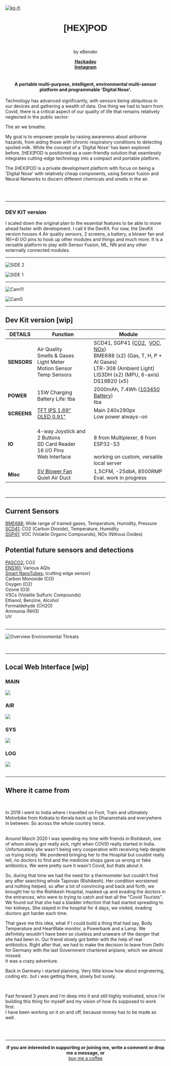   [![ko-fi](https://ko-fi.com/img/githubbutton_sm.svg)](https://ko-fi.com/R6R6UHSY5)

<h1 style="font-family:Helvetica;", align=center>[HEX]POD</h1><br>

<p align=center font-size=10px > by eBender <br>
  
  <p align=center><b><a href="https://hackaday.io/project/177083-h6x-pod">Hackaday</a> <br>
<a href="https://www.instagram.com/zen.diy/">Instagram</a><br>
<br>
<!-- <a href="https://discord.gg/3JU6GMgVZk">Discord</a> <br> -->
<!-- <a href="https://www.reddit.com/r/hex_pod/">Reddit</a> <br> -->
<!-- <a href="https://www.patreon.com/eBender">Patreon</a> <br><br> -->
<!-- <b>PCB production generously sponsored by <a href="https://www.pcbway.com">PCBway</a> -->
  </b></p>

<p>

<h4 align=center>A portable multi-purpose, intelligent, environmental multi-sensor platform and programmable 'Digital Nose'.</h4>

Technology has advanced significantly, with sensors being ubiquitous  in our devices and gathering a wealth of data. One thing we had to learn from Covid, there is a critical aspect of our quality of life that remains relatively neglected in the public sector:  <br>

The air we breathe. <br>

My goal is to empower people by raising awareness about airborne hazards, from aiding those with chronic respiratory conditions to detecting spoiled milk. While the concept of a 'Digital Nose' has been explored before, [HEX]POD is positioned as a user-friendly solution that seamlessly integrates cutting-edge technology into a compact and portable platform.

The [HEX]POD is a private development platform with focus on being a 'Digital Nose' with relatively cheap components, using Sensor fusion and Neural Networks to discern different chemicals and smells in the air.
</p>
 <br><br> 
 <hr style='height:1px'></hr>
<p align=center></b>
<h3>DEV KIT version</h3>
I scaled down the original plan to the essential features to be able to move ahead faster with development. I call it the DevKit. For now, the DevKit version houses 4 Air quality sensors, 2 screens, a battery, a blower fan and 16(+4) I/O pins to hook up other modules and things and much more. It is a versatile platform to play with Sensor Fusion, ML, NN and any other externally connected modules.
</p>

<hr style='height:1px'></hr>

![SIDE 2](https://github.com/EmanuelBender/HEX_POD/blob/main/images/Overview/SIDE%202.png)

![SIDE 1](https://github.com/EmanuelBender/HEX_POD/blob/main/images/Overview/SIDE%201.png)
<br>
<hr style='height:1px'></hr>

<!-- ![Cam7_2](https://github.com/EmanuelBender/HEX_POD/blob/main/images/Renders/Cam7_2.png) -->

![Cam11](https://github.com/EmanuelBender/HEX_POD/blob/main/images/Renders/Cam11.jpeg)

![Cam5](https://github.com/EmanuelBender/HEX_POD/blob/main/images/Renders/Cam5.jpeg)
<br>

<hr style='height:1px'></hr>
<p><h2>Dev Kit version [wip]</h2></p>
<table>
    <thead>
    <tr>
        <th>DETAILS</th>
        <th>Function</th>
        <th>Module</th>
    </tr>
    </thead>
    <tbody>
    <tr>
        <td><b>SENSORS</b></td>
        <td>Air Quality<br>Smells & Gases<br>Light Meter<br>Motion Sensor<br>Temp Sensors</td>
        <td>SCD41, SGP41 (<a href="https://www.sensirion.com/en/environmental-sensors/carbon-dioxide-sensors/carbon-dioxide-sensor-scd4x/" target="_blank">CO2</a>,&nbsp;&nbsp;<a href="https://www.sensirion.com/en/environmental-sensors/gas-sensors/sgp41/" target="_blank">VOC, NOx</a>)<br>BME688 (x2) (Gas, T, H, P + AI Gases)<br>LTR-308 (Ambient Light)<br>LIS3DH (x2) (MPU, 6-axis)<br>DS18B20 (x5)</td>
    </tr>
    <tr>
        <td><b>POWER</b></td>
        <td>15W Charging<br>Battery Life: tba</td>
        <td>2000mAh, 7.4Wh (<a href="https://www.aliexpress.com/item/1005002919536938.html" target="_blank">103450 Battery</a>)<br>tba</td>
    </tr>
    <tr>
        <td><b>SCREENS</b></td>
        <td>
            <a href="https://www.aliexpress.us/item/3256803567938962.html?spm=a2g0o.productlist.0.0.21743a4elfVKsE&algo_pvid=50a69a68-34bc-4972-be26-90207f61f1dd&algo_exp_id=50a69a68-34bc-4972-be26-90207f61f1dd-0&pdp_ext_f=%7B%22sku_id%22%3A%2212000027049416962%22%7D&pdp_npi=2%40dis%21USD%214.85%213.64%21%21%21%21%21%402100bddf16706926834816111ea09b%2112000027049416962%21sea&curPageLogUid=NP6PQAaPjqLN" target="_blank">TFT IPS 1.69"</a><br>
            <a href="https://www.aliexpress.com/item/32788923016.html" target="_blank">OLED 0.91"</a>
        </td>
        <td>Main 240x280px<br>Low power always-on</td>
    </tr>
       <tr><td><b>IO
       </b></td>
       <td>
            4-way Joystick and 2 Buttons
      <br>SD Card Reader<br>16 I/O Pins<br>Web Interface</td>
       <td><br><br>8 from Multiplexer, 8 from ESP32-S3<br><br>working on custom, versatile local server
       </td></tr>
       <tr><td><b>Misc
       </b></td>
       <td>
            <a href="https://de.aliexpress.com/item/1005003167479036.html?spm=a2g0o.detail.0.0.7cd27d94yKM3Xt&gps-id=pcDetailTopMoreOtherSeller&scm=1007.40050.362094.0&scm_id=1007.40050.362094.0&scm-url=1007.40050.362094.0&pvid=2f8b99e9-636b-44b3-80c3-0bcebe309f86&_t=gps-id%3ApcDetailTopMoreOtherSeller%2Cscm-url%3A1007.40050.362094.0%2Cpvid%3A2f8b99e9-636b-44b3-80c3-0bcebe309f86%2Ctpp_buckets%3A668%232846%238116%232002&pdp_npi=4%40dis%21EUR%2110.60%216.57%21%21%2111.33%21%21%40211b801917005985738637751e312d%2112000024821022749%21rec%21DE%213219523542%21&gatewayAdapt=glo2deu" target="_blank">5V Blower Fan</a><br>Quiet Air Duct 
       </td>
       <td> 1,5CFM, -25dbA, 8500RMP
       <br>Eval. work in progress</td>
    </tr>
    </tbody>
</table>
</br>
<hr style='height:1px'></hr>
<p><h2>Current Sensors</h2></p> 
<a href="https://www.bosch-sensortec.com/news-and-stories/stories/like-a-sniffer-dog.html">BME688:</a> Wide range of trained gases, Temperature, Humidity, Pressure <br>
<a href="https://sensirion.com/products/catalog/SCD41/">SCD41:</a> CO2 (Carbon Dioxide), Temperature, Humidity  <br>
<a href="https://sensirion.com/products/catalog/SGP41/">SGP41:</a> VOC (Volatile Organic Compounds), NOx (Nitrous Oxides) <br>

<p><h2>Potential future sensors and detections</h2></p> 
<a href="https://www.mouser.de/ProductDetail/Infineon-Technologies/PASCO2V01BUMA1?qs=tlsG%2FOw5FFi%2F2GzH4aKc4g%3D%3D">PASCO2:</a> CO2 <br>
<a href="https://www.sciosense.com/products/environmental-sensors/ens16x-digital-metal-oxide-multi-gas-sensor/">ENS161:</a> Various AQIs <br>
<a href="https://smart-nanotubes.com">Smart NanoTubes:</a> (cutting edge sensor) <br>
Carbon Monoxide (CO) <br>
Oxygen (O2) <br>
Ozone (O3) <br>
VSCs (Volatile Sulfuric Compounds) <br>
Ethanol, Benzine, Alcohol <br>
Formaldehyde (CH2O) <br>
Ammonia (NH3) <br>
UV </br>
</br>


<hr style='height:1px'></hr>
<!-- <p><h2>Summary of hazardous air compounds</h2></p> -->

![Overview Environmental Threats](https://github.com/EmanuelBender/HEX_POD/blob/main/images/Overview/Overview%20Environmental%20Threats.jpg)

</br>
<hr style='height:1px'></hr>
<h2>Local Web Interface [wip]</h2>

<h3>MAIN</h3>
<img src="https://github.com/EmanuelBender/HEX_POD/blob/main/images/Web%20Interface/MAIN.jpg"></img> 
<h3>AIR</h3>
<img src="https://github.com/EmanuelBender/HEX_POD/blob/main/images/Web%20Interface/AIR.jpg"></img> 
<h3>SYS</h3>
<img src="https://github.com/EmanuelBender/HEX_POD/blob/main/images/Web%20Interface/SYS.jpg"></img> 
<h3>LOG</h3>
<img src="https://github.com/EmanuelBender/HEX_POD/blob/main/images/Web%20Interface/LOG.jpg"></img> 
<br>
<br>

<hr style='height:1px'></hr>

<p><h2>Where it came from</h2></p><br/>
<p>
In 2019 i went to India where i travelled on Foot, Train and ultimately Motorbike from Kolkata to Kerala back up to Dharamshala and everywhere in between. So across the whole country twice.
<br>
<br>
</p><p>
Around March 2020 I was spending my time with friends in Rishikesh, one of whom slowly got really sick, right when COVID really started in India. Unfortunately she wasn't being very cooperative with receiving help despite us trying nicely. We pondered bringing her to the Hospital but couldnt really tell, no doctors to find and the medicine shops gave us wrong or fake antibiotics. We were pretty sure it wasn't Covid, but thats about it.
</p><p>
So, during that time we had the need for a thermometer but couldn't find any after searching whole Tapovan (Rishikesh). Her condition worstened and nothing helped, so after a lot of convincing and back and forth, we brought her to the Rishikesh Hospital, masked up and evading the doctors in the entrances, who were to trying to catch and test all the "Covid Tourists". We found out that she had a bladder infection that had started spreading to her kidneys. 
She stayed in the hospital for 4 days, we visited, evading doctors got harder each time. 
</p><p>
That gave me this idea, what if I could build a thing that had say, Body Temperature and HeartRate monitor, a Powerbank and a Lamp. We definitely wouldn't have been so clueless and unaware of the danger that she had been in. Our friend slowly got better with the help of real antibiotics. Right after that, we had to make the decision to leave from Delhi for Germany with the last Government chartered ariplane, which we almost missed. <br/>It was a crazy adventure.
</p><p>
Back in Germany i started planning. Very little know how about engineering, coding etc. but i was getting there, slowly but surely. 
</p><br><p>
Fast forward 3 years and i'm deep into it and still highly motivated, since i'm building this thing for myself and my vision of how its supposed to work first.<br/>
I have been working on it on and off, because money has to be made as well.
</p><p>
<br>
<br>
</p>

__________________________________________________________________________
<p align=center><b>if you are interested in supporting or joining me, write a comment or drop me a message, or</b><br>
<a href="https://www.buymeacoffee.com/ebender">buy me a coffee</a>
</p>
